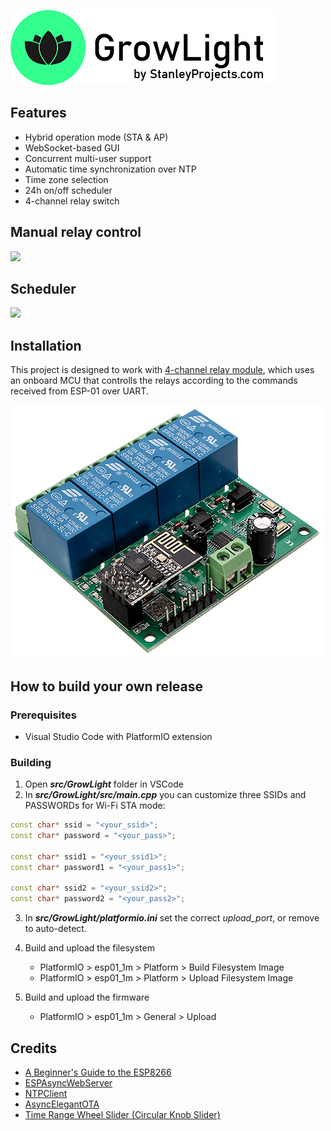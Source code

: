 ![](doc/img/logo.png)

## Features
- Hybrid operation mode (STA & AP)
- WebSocket-based GUI
- Concurrent multi-user support
- Automatic time synchronization over NTP
- Time zone selection
- 24h on/off scheduler
- 4-channel relay switch

## Manual relay control
![](doc/img/manual.gif)

## Scheduler
![](doc/img/automatic.gif)

## Installation
This project is designed to work with [4-channel relay module](http://www.icstation.com/esp8266-wifi-channel-relay-module-remote-control-switch-wireless-transmitter-smart-home-p-13420.html), which uses an onboard MCU that controlls the relays according to the commands received from ESP-01 over UART.

![](doc/img/relaymodule.png)

## How to build your own release
### Prerequisites
- Visual Studio Code with PlatformIO extension
### Building
1. Open __*src/GrowLight*__ folder in VSCode
2. In __*src/GrowLight/src/main.cpp*__ you can customize three SSIDs and PASSWORDs for Wi-Fi STA mode:
```cpp
const char* ssid = "<your_ssid>";
const char* password = "<your_pass>";

const char* ssid1 = "<your_ssid1>";
const char* password1 = "<your_pass1>";

const char* ssid2 = "<your_ssid2>";
const char* password2 = "<your_pass2>";
```
3. In __*src/GrowLight/platformio.ini*__ set the correct *_upload_port_*, or remove to auto-detect.

4. Build and upload the filesystem
    - PlatformIO > esp01_1m > Platform > Build Filesystem Image
    - PlatformIO > esp01_1m > Platform > Upload Filesystem Image

5. Build and upload the firmware
    - PlatformIO > esp01_1m > General > Upload

## Credits
- [A Beginner's Guide to the ESP8266](https://tttapa.github.io/ESP8266/Chap01%20-%20ESP8266.html)
- [ESPAsyncWebServer](https://github.com/me-no-dev/ESPAsyncWebServer)
- [NTPClient](https://github.com/arduino-libraries/NTPClient)
- [AsyncElegantOTA](https://github.com/ayushsharma82/AsyncElegantOTA)
- [Time Range Wheel Slider (Circular Knob Slider)](https://github.com/jpweinerdev/timerangewheelslider)

